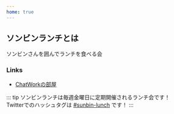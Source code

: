 ```yaml
---
home: true
---
```


## ソンビンランチとは
ソンビンさんを囲んでランチを食べる会

### Links
 - [ChatWorkの部屋](https://www.chatwork.com/#!rid102763486)
 
::: tip
ソンビンランチは毎週金曜日に定期開催されるランチ会です！<br />
Twitterでのハッシュタグは [#sunbin-lunch](https://twitter.com/hashtag/sunbin-lunch?f=tweets&src=hash) です！
:::
